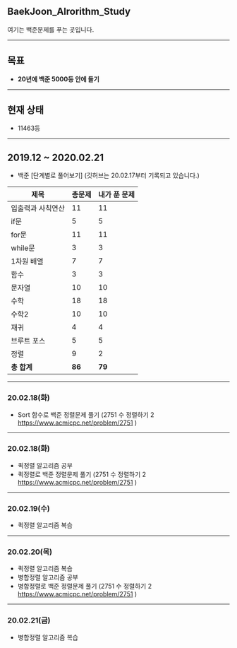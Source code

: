 ## BaekJoon_Alrorithm_Study
여기는 백준문제를 푸는 곳입니다.

---
## 목표

* **20년에 백준 5000등 안에 들기**

---
## 현재 상태

* 11463등
---
## 2019.12 ~ 2020.02.21

* 백준 [단계별로 풀어보기] (깃허브는 20.02.17부터 기록되고 있습니다.)

제목|총문제|내가 푼 문제
---|---|---
입출력과 사칙연산|11|11
if문|5|5
for문|11|11
while문|3|3
1차원 배열|7|7
함수|3|3
문자열|10|10
수학|18|18
수학2|10|10
재귀|4|4
브루트 포스|5|5
정렬|9|2
**총 합계** |**86**|**79**
---

### 20.02.18(화)

* Sort 함수로 백준 정렬문제 풀기 (2751 수 정렬하기 2 https://www.acmicpc.net/problem/2751 )
---

### 20.02.18(화)

* 퀵정렬 알고리즘 공부
* 퀵정렬로 백준 정렬문제 풀기 (2751 수 정렬하기 2 https://www.acmicpc.net/problem/2751 )
---

### 20.02.19(수)

* 퀵정렬 알고리즘 복습
---

### 20.02.20(목)

* 퀵정렬 알고리즘 복습
* 병합정렬 알고리즘 공부
* 병합정렬로 백준 정렬문제 풀기 (2751 수 정렬하기 2 https://www.acmicpc.net/problem/2751 )
---

### 20.02.21(금)

* 병합정렬 알고리즘 복습
